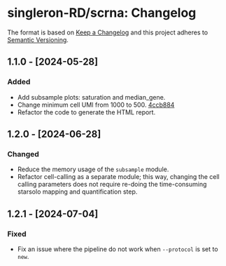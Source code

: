 # singleron-RD/scrna: Changelog

The format is based on [Keep a Changelog](https://keepachangelog.com/en/1.0.0/)
and this project adheres to [Semantic Versioning](https://semver.org/spec/v2.0.0.html).

## 1.1.0 - [2024-05-28]

### Added
- Add subsample plots: saturation and median_gene.
- Change minimum cell UMI from 1000 to 500. [4ccb884](https://github.com/singleron-RD/scrna/commit/4ccb8843e5263dfdcf4be6051480ac065ff84a9c)
- Refactor the code to generate the HTML report.


## 1.2.0 - [2024-06-28]

### Changed
- Reduce the memory usage of the `subsample` module.
- Refactor cell-calling as a separate module; this way, changing the cell calling parameters does not require re-doing the time-consuming starsolo mapping and quantification step.

## 1.2.1 - [2024-07-04]

### Fixed
- Fix an issue where the pipeline do not work when `--protocol` is set to `new`.